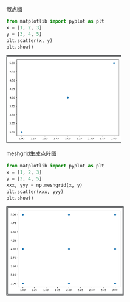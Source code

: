散点图
```python
from matplotlib import pyplot as plt
x = [1, 2, 3]
y = [3, 4, 5]
plt.scatter(x, y)
plt.show()
```
![散点图](res/plt2.png)

meshgrid生成点阵图
```python
from matplotlib import pyplot as plt
x = [1, 2, 3]
y = [3, 4, 5]
xxx, yyy = np.meshgrid(x, y)
plt.scatter(xxx, yyy)
plt.show()
```
![meshgrid用法](res/plt3.png)
